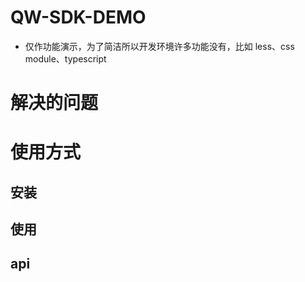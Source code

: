 # QW-SDK-DEMO

- 仅作功能演示，为了简洁所以开发环境许多功能没有，比如 less、css module、typescript

# 解决的问题

# 使用方式

## 安装

## 使用

## api
